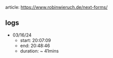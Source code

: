 
article: https://www.robinwieruch.de/next-forms/


## logs
- 03/16/24
  - start: 20:07:09
  - end: 20:48:46
  - duration: ~ 41mins